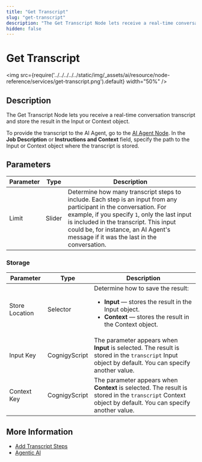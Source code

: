 ```yaml
---
title: "Get Transcript"
slug: "get-transcript"
description: "The Get Transcript Node lets receive a real-time conversation transcript and store the result in the Input or Context object."
hidden: false
---
```


# Get Transcript

<img src={require('../../../../../static/img/_assets/ai/resource/node-reference/services/get-transcript.png').default} width="50%" />

## Description

The Get Transcript Node lets you receive a real-time conversation transcript and store the result in the Input or Context object.

To provide the transcript to the AI Agent, go to the [AI Agent Node](../ai/ai-agent.md).
In the **Job Description** or **Instructions and Context** field,
specify the path to the Input or Context object where the transcript is stored.

## Parameters

| Parameter | Type   | Description                                                                                                                                                                                                                                                                                          |
|-----------|--------|------------------------------------------------------------------------------------------------------------------------------------------------------------------------------------------------------------------------------------------------------------------------------------------------------|
| Limit     | Slider | Determine how many transcript steps to include. Each step is an input from any participant in the conversation. For example, if you specify `1`, only the last input is included in the transcript. This input could be, for instance, an AI Agent's message if it was the last in the conversation. |

### Storage

| Parameter      | Type          | Description                                                                                                                                                          |
|----------------|---------------|----------------------------------------------------------------------------------------------------------------------------------------------------------------------|
| Store Location | Selector      | Determine how to save the result:<ul><li>**Input** — stores the result in the Input object.</li><li>**Context** — stores the result in the Context object.</li></ul> |
| Input Key      | CognigyScript | The parameter appears when **Input** is selected. The result is stored in the `transcript` Input object by default. You can specify another value.                   |
| Context Key    | CognigyScript | The parameter appears when **Context** is selected. The result is stored in the `transcript` Context object by default. You can specify another value.               |

## More Information

- [Add Transcript Steps](add-transcript-steps.md)
- [Agentic AI](../../../empower/agentic-ai/overview.md)